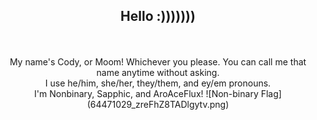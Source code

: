 <center> <h2>Hello :)))))))</h2>
<br>
<br>
My name's Cody, or Moom! Whichever you please. You can call me that name anytime without asking. 
<br> I use he/him, she/her, they/them, and ey/em pronouns.
<br> I'm Nonbinary, Sapphic, and AroAceFlux! 
![Non-binary Flag](64471029_zreFhZ8TADlgytv.png)</center>

<!--
**Mimoomsa/Mimoomsa** is a ✨ _special_ ✨ repository because its `README.md` (this file) appears on your GitHub profile.

Here are some ideas to get you started:

- 🔭 I’m currently working on ...
- 🌱 I’m currently learning ...
- 👯 I’m looking to collaborate on ...
- 🤔 I’m looking for help with ...
- 💬 Ask me about ...
- 📫 How to reach me: ...
- 😄 Pronouns: ...
- ⚡ Fun fact: ...
-->

